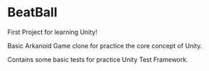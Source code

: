 # BeatBall

First Project for learning Unity!

Basic Arkanoid Game clone for practice the core concept of Unity.

Contains some basic tests for practice Unity Test Framework.
